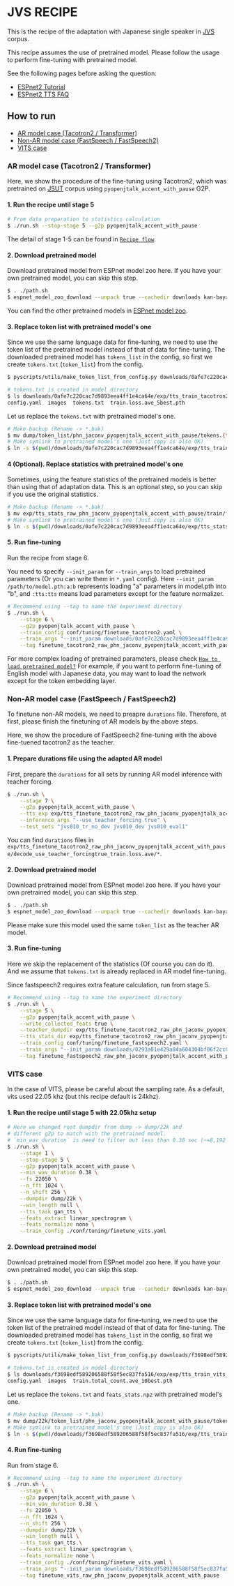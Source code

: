# JVS RECIPE

This is the recipe of the adaptation with Japanese single speaker in [JVS](https://sites.google.com/site/shinnosuketakamichi/research-topics/jvs_corpus) corpus.

This recipe assumes the use of pretrained model.
Please follow the usage to perform fine-tuning with pretrained model.

See the following pages before asking the question:
- [ESPnet2 Tutorial](https://espnet.github.io/espnet/espnet2_tutorial.html)
- [ESPnet2 TTS FAQ](../../TEMPLATE/tts1/README.md#faq)

## How to run

- [AR model case (Tacotron2 / Transformer)](#ar-model-case-tacotron2--transformer)
- [Non-AR model case (FastSpeech / FastSpeech2)](#non-ar-model-case-fastspeech--fastspeech2)
- [VITS case](#vits-case)

### AR model case (Tacotron2 / Transformer)

Here, we show the procedure of the fine-tuning using Tacotron2, which was pretrained on [JSUT](../../jsut/tts1) corpus using `pyopenjtalk_accent_with_pause` G2P.

#### 1. Run the recipe until stage 5

```sh
# From data preparation to statistics calculation
$ ./run.sh --stop-stage 5 --g2p pyopenjtalk_accent_with_pause
```

The detail of stage 1-5 can be found in [`Recipe flow`](../../TEMPLATE/tts1/README.md#recipe-flow).

#### 2. Download pretrained model

Download pretrained model from ESPnet model zoo here.
If you have your own pretrained model, you can skip this step.

```sh
$ . ./path.sh
$ espnet_model_zoo_download --unpack true --cachedir downloads kan-bayashi/jsut_tacotron2_accent_with_pause
```

You can find the other pretrained models in [ESPnet model zoo](https://github.com/espnet/espnet_model_zoo/blob/master/espnet_model_zoo/table.csv).

#### 3. Replace token list with pretrained model's one

Since we use the same language data for fine-tuning, we need to use the token list of the pretrained model instead of that of data for fine-tuning.
The downloaded pretrained model has `tokens_list` in the config, so first we create `tokens.txt` (`token_list`) from the config.

```sh
$ pyscripts/utils/make_token_list_from_config.py downloads/0afe7c220cac7d9893eea4ff1e4ca64e/exp/tts_train_tacotron2_raw_phn_jaconv_pyopenjtalk_accent_with_pause/config.yaml

# tokens.txt is created in model directory
$ ls downloads/0afe7c220cac7d9893eea4ff1e4ca64e/exp/tts_train_tacotron2_raw_phn_jaconv_pyopenjtalk_accent_with_pause
config.yaml  images  tokens.txt  train.loss.ave_5best.pth
```

Let us replace the `tokens.txt` with pretrained model's one.
```sh
# Make backup (Rename -> *.bak)
$ mv dump/token_list/phn_jaconv_pyopenjtalk_accent_with_pause/tokens.{txt,txt.bak}
# Make symlink to pretrained model's one (Just copy is also OK)
$ ln -s $(pwd)/downloads/0afe7c220cac7d9893eea4ff1e4ca64e/exp/tts_train_tacotron2_raw_phn_jaconv_pyopenjtalk_accent_with_pause/tokens.txt dump/token_list/phn_jaconv_pyopenjtalk_accent_with_pause
```

#### 4 (Optional). Replace statistics with pretrained model's one

Sometimes, using the feature statistics of the pretrained models is better than using that of adaptation data.
This is an optional step, so you can skip if you use the original statistics.

```sh
# Make backup (Rename -> *.bak)
$ mv exp/tts_stats_raw_phn_jaconv_pyopenjtalk_accent_with_pause/train/feats_stats.{npz,npz.bak}
# Make symlink to pretrained model's one (Just copy is also OK)
$ ln -s $(pwd)/downloads/0afe7c220cac7d9893eea4ff1e4ca64e/exp/tts_stats_raw_phn_jaconv_pyopenjtalk_accent_with_pause/train/feats_stats.npz exp/tts_stats_raw_phn_jaconv_pyopenjtalk_accent_with_pause/train
```

#### 5. Run fine-tuning

Run the recipe from stage 6.

You need to specify `--init_param` for `--train_args` to load pretrained parameters (Or you can write them in `*.yaml` config).
Here `--init_param /path/to/model.pth:a:b` represents loading "a" parameters in model.pth into "b", and `:tts:tts` means load parameters except for the feature normalizer.

```sh
# Recommend using --tag to name the experiment directory
$ ./run.sh \
    --stage 6 \
    --g2p pyopenjtalk_accent_with_pause \
    --train_config conf/tuning/finetune_tacotron2.yaml \
    --train_args "--init_param downloads/0afe7c220cac7d9893eea4ff1e4ca64e/exp/tts_train_tacotron2_raw_phn_jaconv_pyopenjtalk_accent_with_pause/train.loss.ave_5best.pth:tts:tts" \
    --tag finetune_tacotron2_raw_phn_jaconv_pyopenjtalk_accent_with_pause
```

For more complex loading of pretrained parameters, please check [`How to load pretrained model?`](../../TEMPLATE/tts1/README.md#how-to-load-the-pretrained-model) For example, if you want to perform fine-tuning of English model with Japanese data, you may want to load the network except for the token embedding layer.

### Non-AR model case (FastSpeech / FastSpeech2)

To finetune non-AR models, we need to preapre `durations` file.
Therefore, at first, please finish the finetuning of AR models by the above steps.

Here, we show the procedure of FastSpeech2 fine-tuning with the above fine-tuened tacotron2 as the teacher.

#### 1. Prepare durations file using the adapted AR model

First, prepare the `durations` for all sets by running AR model inference with teacher forcing.

```sh
$ ./run.sh \
    --stage 7 \
    --g2p pyopenjtalk_accent_with_pause \
    --tts_exp exp/tts_finetune_tacotron2_raw_phn_jaconv_pyopenjtalk_accent_with_pause \
    --inference_args "--use_teacher_forcing true" \
    --test_sets "jvs010_tr_no_dev jvs010_dev jvs010_eval1"
```

You can find `durations` files in `exp/tts_finetune_tacotron2_raw_phn_jaconv_pyopenjtalk_accent_with_pause/decode_use_teacher_forcingtrue_train.loss.ave/*`.

#### 2. Download pretrained model

Download pretrained model from ESPnet model zoo here.
If you have your own pretrained model, you can skip this step.

```sh
$ . ./path.sh
$ espnet_model_zoo_download --unpack true --cachedir downloads kan-bayashi/jsut_fastspeech2_accent_with_pause
```

Please make sure this model used the same `token_list` as the teacher AR model.

#### 3. Run fine-tuning

Here we skip the replacement of the statistics (Of course you can do it).
And we assume that `tokens.txt` is already replaced in AR model fine-tuning.

Since fastspeech2 requires extra feature calculation, run from stage 5.

```sh
# Recommend using --tag to name the experiment directory
$ ./run.sh \
    --stage 5 \
    --g2p pyopenjtalk_accent_with_pause \
    --write_collected_feats true \
    --teacher_dumpdir exp/tts_finetune_tacotron2_raw_phn_jaconv_pyopenjtalk_accent_with_pause/decode_use_teacher_forcingtrue_train.loss.ave \
    --tts_stats_dir exp/tts_finetune_tacotron2_raw_phn_jaconv_pyopenjtalk_accent_with_pause/decode_use_teacher_forcingtrue_train.loss.ave/stats \
    --train_config conf/tuning/finetune_fastspeech2.yaml \
    --train_args "--init_param downloads/0293a01e429a84a604304bf06f2cc0b0/exp/tts_train_fastspeech2_tacotron2_teacher_raw_phn_jaconv_pyopenjtalk_accent_with_pause/train.loss.ave_5best.pth:tts:tts" \
    --tag finetune_fastspeech2_raw_phn_jaconv_pyopenjtalk_accent_with_pause
```

### VITS case

In the case of VITS, please be careful about the sampling rate.
As a default, vits used 22.05 khz (but this recipe default is 24khz).

#### 1. Run the recipe until stage 5 with 22.05khz setup

```sh
# Here we changed root dumpdir from dump -> dump/22k and
# different g2p to match with the pretrained model.
# `min_wav_duration` is need to filter out less than 0.38 sec (~=8,192 / 22,050).
$ ./run.sh \
    --stage 1 \
    --stop-stage 5 \
    --g2p pyopenjtalk_accent_with_pause \
    --min_wav_duration 0.38 \
    --fs 22050 \
    --n_fft 1024 \
    --n_shift 256 \
    --dumpdir dump/22k \
    --win_length null \
    --tts_task gan_tts \
    --feats_extract linear_spectrogram \
    --feats_normalize none \
    --train_config ./conf/tuning/finetune_vits.yaml
```

#### 2. Download pretrained model

Download pretrained model from ESPnet model zoo here.
If you have your own pretrained model, you can skip this step.

```sh
$ . ./path.sh
$ espnet_model_zoo_download --unpack true --cachedir downloads kan-bayashi/jsut_vits_accent_with_pause
```

#### 3. Replace token list with pretrained model's one

Since we use the same language data for fine-tuning, we need to use the token list of the pretrained model instead of that of data for fine-tuning.
The downloaded pretrained model has `tokens_list` in the config, so first we create `tokens.txt` (`token_list`) from the config.

```sh
$ pyscripts/utils/make_token_list_from_config.py downloads/f3698edf589206588f58f5ec837fa516/exp/tts_train_vits_raw_phn_jaconv_pyopenjtalk_with_accent/config.yaml

# tokens.txt is created in model directory
$ ls downloads/f3698edf589206588f58f5ec837fa516/exp/exp/tts_train_vits_raw_phn_jaconv_pyopenjtalk_accent_with_pause
config.yaml  images  train.total_count.ave_10best.pth
```

Let us replace the `tokens.txt` and `feats_stats.npz` with pretrained model's one.
```sh
# Make backup (Rename -> *.bak)
$ mv dump/22k/token_list/phn_jaconv_pyopenjtalk_accent_with_pause/tokens.{txt,txt.bak}
# Make symlink to pretrained model's one (Just copy is also OK)
$ ln -s $(pwd)/downloads/f3698edf589206588f58f5ec837fa516/exp/tts_train_vits_raw_phn_jaconv_pyopenjtalk_accent_with_pause/tokens.txt dump/22k/token_list/phn_jaconv_pyopenjtalk_accent_with_pause
```

#### 4. Run fine-tuning

Run from stage 6.

```sh
# Recommend using --tag to name the experiment directory
$ ./run.sh \
    --stage 6 \
    --g2p pyopenjtalk_accent_with_pause \
    --min_wav_duration 0.38 \
    --fs 22050 \
    --n_fft 1024 \
    --n_shift 256 \
    --dumpdir dump/22k \
    --win_length null \
    --tts_task gan_tts \
    --feats_extract linear_spectrogram \
    --feats_normalize none \
    --train_config ./conf/tuning/finetune_vits.yaml \
    --train_args "--init_param downloads/f3698edf589206588f58f5ec837fa516/exp/tts_train_vits_raw_phn_jaconv_pyopenjtalk_accent_with_pause/train.total_count.ave_10best.pth:tts:tts" \
    --tag finetune_vits_raw_phn_jaconv_pyopenjtalk_accent_with_pause
```
